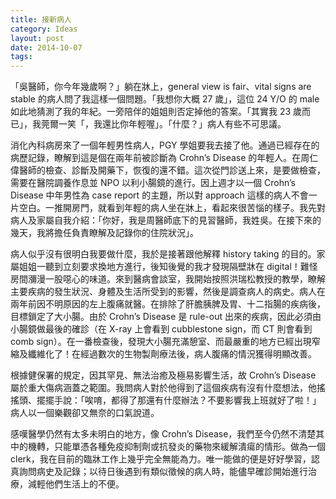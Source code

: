 ```yaml
---
title: 接新病人
category: Ideas
layout: post
date: 2014-10-07
tags:
---
```

「吳醫師，你今年幾歲啊？」躺在牀上，general view is fair、vital signs are stable 的病人問了我這樣一個問題。「我想你大概 27 歲」，這位 24 Y/O 的 male 如此地猜測了我的年紀。一旁陪伴的姐姐則否定掉他的答案。「其實我 23 歲而已」，我莞爾一笑「，我還比你年輕喔」。「什麼？」病人有些不可思議。

消化內科病房來了一個年輕男性病人，PGY 學姐要我去接了他。通過已經存在的病歷記錄，瞭解到這是個在兩年前被診斷為 Crohn’s Disease 的年輕人。在周仁偉醫師的檢查、診斷及開藥下，恢復的還不錯。這次從門診送上來，是要做檢查，需要在醫院調養作息並 NPO 以利小腸鏡的進行。因上週才以一個 Crohn’s Disease 中年男性為 case report 的主題，所以對 approach 這樣的病人不會一片空白。一推開房門，就看到年輕的病人坐在牀上，看起來很苦惱的樣子。我先對病人及家屬自我介紹：「你好，我是周醫師底下的見習醫師，我姓吳。在接下來的幾天，我將擔任負責瞭解及記錄你的住院狀況」。

病人似乎沒有很明白我要做什麼，我於是接著跟他解釋 history taking 的目的。家屬姐姐一聽到立刻要求換地方進行，後知後覺的我才發現隔壁牀在 digital！難怪房間瀰漫一股噁心的味道。來到醫病會談室，我開始按照洪瑞松教授的教學，瞭解主要疾病的發生狀況、身體及生活所受到的影響，然後是調查病人的病史。病人在兩年前因不明原因的左上腹痛就醫。在排除了肝膽胰脾及胃、十二指腸的疾病後，目標鎖定了大小腸。由於 Crohn’s Disease 是 rule-out 出來的疾病，因此必須由小腸鏡做最後的確診（在 X-ray 上會看到 cubblestone sign，而 CT 則會看到 comb sign）。在一番檢查後，發現大小腸充滿憩室、而最嚴重的地方已經出現窄縮及纖維化了！在經過數次的生物製劑療法後，病人腹痛的情況獲得明顯改善。

根據健保署的規定，因其罕見、無法治癒及極易影響生活，故 Crohn’s Disease 屬於重大傷病涵蓋之範圍。我問病人對於他得到了這個疾病有沒有什麼想法，他搖搖頭、擺擺手說：「唉唷，都得了那還有什麼辦法？不要影響我上班就好了啦！」病人以一個樂觀卻又無奈的口氣說道。

感嘆醫學仍然有太多未明白的地方，像 Crohn’s Disease，我們至今仍然不清楚其中的機轉，只能單憑各種免疫抑制劑或抗發炎的藥物來緩解潰瘍的情形。做為一個 clerk，我在目前的臨牀工作上幾乎完全無能為力。唯一能做的便是好好學習，認真詢問病史及記錄；以待日後遇到有類似徵候的病人時，能儘早確診開始進行治療，減輕他們生活上的不便。